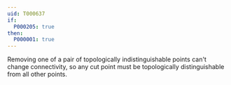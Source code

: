 ```yaml
---
uid: T000637
if:
  P000205: true
then:
  P000001: true
---
```

Removing one of a pair of topologically indistinguishable points can't change connectivity, so any cut point must be topologically distinguishable from all other points.
